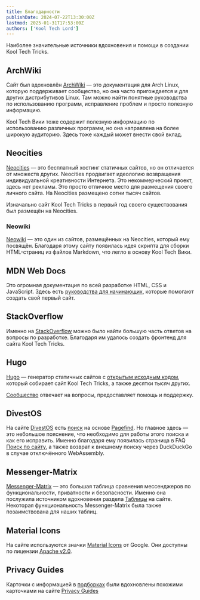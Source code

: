```yaml
---
title: Благодарности
publishDate: 2024-07-22T13:30:00Z
lastmod: 2025-01-31T17:53:00Z
authors: ['Kool Tech Lord']
---
```


Наиболее значительные источники вдохновения и помощи в создании Kool Tech
Tricks.

<!--more-->

## ArchWiki

Сайт был вдохновлён [ArchWiki](https://wiki.archlinux.org) — это документация
для Arch Linux, которую поддерживает сообщество, но она часто пригождается и
для других дистрибутивов Linux. Там можно найти понятные руководства по
использованию программ, исправление проблем и просто полезную информацию.

Kool Tech Вики тоже содержит полезную информацию по использованию различных
программ, но она направлена на более широкую аудиторию. Здесь тоже каждый
может внести свой вклад.

## Neocities

[Neocities](https://neocities.org) — это бесплатный хостинг статичных сайтов,
но он отличается от множеств других. Neocities продвигает идеологию возвращения
индивидуальной креативности Интернета. Это некоммерческий проект, здесь нет
рекламы. Это просто отличное место для размещения своего личного сайта. На
Neocities размещено сотни тысяч сайтов.

Изначально сайт Kool Tech Tricks в первый год своего существования был размещён
на Neocities.

### Neowiki

[Neowiki](https://github.com/MineRobber9000/neowiki) — это один из сайтов,
размещённых на Neocities, который ему посвящён. Благодаря этому сайту появилась
идея скрипта для сборки HTML-страниц из файлов Markdown, что легло в основу
Kool Tech Вики.

## MDN Web Docs

Это огромная документация по всей разработке HTML, CSS и JavaScript. Здесь есть
[руководства для начинающих](https://developer.mozilla.org/en-US/docs/Learn),
которые помогают создать свой первый сайт.

## StackOverflow

Именно на [StackOverflow](https://stackoverflow.com) можно было найти большую
часть ответов на вопросы по разработке. Благодаря им удалось создать фронтенд
для сайта Kool Tech Tricks.

## Hugo

[Hugo](https://gohugo.io) — генератор статичных сайтов с
[открытым исходным кодом](https://github.com/gohugoio/hugo), который собирает
сайт Kool Tech Tricks, а также десятки тысяч других.

[Сообщество](https://discourse.gohugo.io) отвечает на вопросы, предоставляет
помощь и поддержку.

## DivestOS

На сайте [DivestOS] есть [поиск](https://divestos.org/pages/search) на основе
[Pagefind]. Но главное здесь — это небольшое пояснение, что необходимо для
работы этого поиска и как его исправить. Именно благодаря ему появилась
страница в FAQ [Поиск по сайту](/faq/site-search), а также возврат к внешнему
поиску через DuckDuckGo в случае отключённого WebAssembly.

[DivestOS]: https://divestos.org
[Pagefind]: https://pagefind.app

## Messenger-Matrix

[Messenger-Matrix] — это большая таблица сравнения мессенджеров по
функциональности, приватности и безопасности. Именно она послужила источником
вдохновения раздела [Таблицы](/tables) на сайте. Некоторая функциональность
Messenger-Matrix была также позаимствована для наших таблиц.

[Messenger-Matrix]: https://www.messenger-matrix.de/messenger-matrix-en.html

## Material Icons

На сайте используются значки [Material Icons](https://fonts.google.com/icons)
от Google. Они доступны по лицензии
[Apache v2.0](https://www.apache.org/licenses/LICENSE-2.0.html).

## Privacy Guides

Карточки с информацией в [подборках](/collections) были вдохновлены похожими
карточками на сайте [Privacy Guides](https://www.privacyguides.org)
